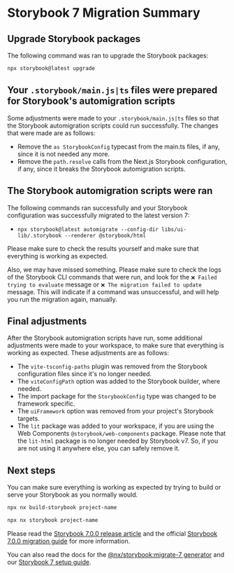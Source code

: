 # Storybook 7 Migration Summary

## Upgrade Storybook packages

The following command was ran to upgrade the Storybook packages:

```bash
npx storybook@latest upgrade
```

## Your `.storybook/main.js|ts` files were prepared for Storybook's automigration scripts

Some adjustments were made to your `.storybook/main.js|ts` files so that
the Storybook automigration scripts could run successfully. The changes that were made are as follows:

- Remove the `as StorybookConfig` typecast from the main.ts files, if any,
  since it is not needed any more.
- Remove the `path.resolve` calls from the Next.js Storybook configuration, if any, since it breaks the Storybook automigration scripts.

## The Storybook automigration scripts were ran

The following commands ran successfully and your Storybook configuration was successfully migrated to the latest version 7:

- `npx storybook@latest automigrate --config-dir libs/ui-lib/.storybook --renderer @storybook/html`

Please make sure to check the results yourself and make sure that everything is working as expected.

Also, we may have missed something. Please make sure to check the logs of the Storybook CLI commands that were run, and look for
the `❌ Failed trying to evaluate` message or `❌ The migration failed to update` message. This will indicate if a command was
unsuccessful, and will help you run the migration again, manually.

## Final adjustments

After the Storybook automigration scripts have run, some additional adjustments were made to your
workspace, to make sure that everything is working as expected. These adjustments are as follows:

- The `vite-tsconfig-paths` plugin was removed from the Storybook configuration files since it's no longer needed.
- The `viteConfigPath` option was added to the Storybook builder, where needed.
- The import package for the `StorybookConfig` type was changed to be framework specific.
- The `uiFramework` option was removed from your project's Storybook targets.
- The `lit` package was added to your workspace, if you are using the
  Web Components `@storybook/web-components` package. Please note that the `lit-html` package is
  no longer needed by Storybook v7. So, if you are not using it anywhere else, you can safely remove it.

## Next steps

You can make sure everything is working as expected by trying
to build or serve your Storybook as you normally would.

```bash
npx nx build-storybook project-name
```

```bash
npx nx storybook project-name
```

Please read the [Storybook 7.0.0 release article](https://storybook.js.org/blog/storybook-7-0/) and the
official [Storybook 7.0.0 migration guide](https://storybook.js.org/docs/react/migration-guide)
for more information.

You can also read the docs for the [@nx/storybook:migrate-7 generator](https://nx.dev/packages/storybook/generators/migrate-7) and our [Storybook 7 setup guide](https://nx.dev/packages/storybook/documents/storybook-7-setup).
